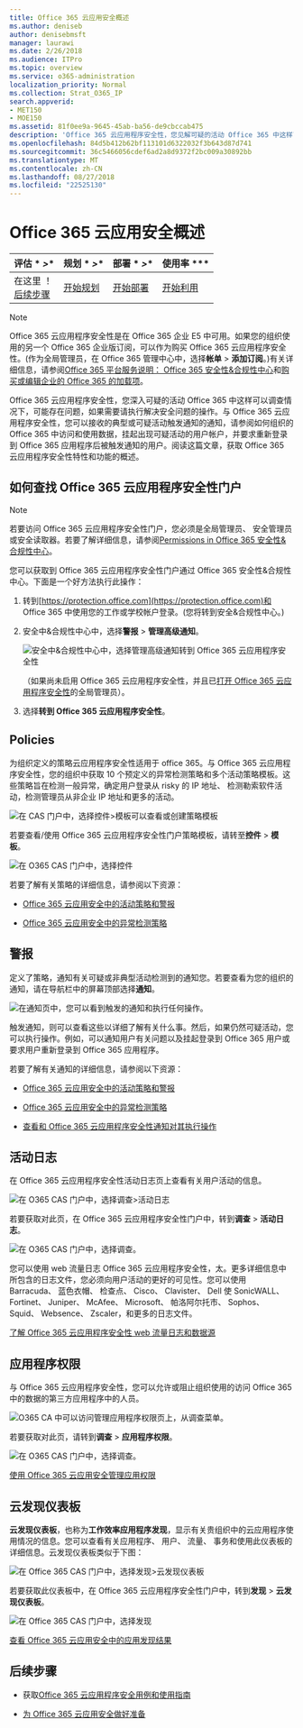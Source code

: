 ```yaml
---
title: Office 365 云应用安全概述
ms.author: deniseb
author: denisebmsft
manager: laurawi
ms.date: 2/26/2018
ms.audience: ITPro
ms.topic: overview
ms.service: o365-administration
localization_priority: Normal
ms.collection: Strat_O365_IP
search.appverid:
- MET150
- MOE150
ms.assetid: 81f0ee9a-9645-45ab-ba56-de9cbccab475
description: 'Office 365 云应用程序安全性，您见解可疑的活动 Office 365 中这样可以调查情况下，可能存在问题，如果需要请执行解决安全问题的操作。 '
ms.openlocfilehash: 84d5b412b62bf113101d6322032f3b643d87d741
ms.sourcegitcommit: 36c5466056cdef6ad2a8d9372f2bc009a30892bb
ms.translationtype: MT
ms.contentlocale: zh-CN
ms.lasthandoff: 08/27/2018
ms.locfileid: "22525130"
---
```

# <a name="overview-of-office-365-cloud-app-security"></a>Office 365 云应用安全概述
  
|评估 * *\>**|规划 * *\>**|部署 * *\>**|使用率 ***|
|:-----|:-----|:-----|:-----|
|在这里 ！  <br/> [后续步骤](get-ready-for-office-365-cas.md) <br/> |[开始规划](get-ready-for-office-365-cas.md) <br/> |[开始部署](turn-on-office-365-cas.md) <br/> |[开始利用](utilization-activities-for-ocas.md) <br/> |
   
> [!NOTE]
> Office 365 云应用程序安全性是在 Office 365 企业 E5 中可用。如果您的组织使用的另一个 Office 365 企业版订阅，可以作为购买 Office 365 云应用程序安全性。(作为全局管理员，在 Office 365 管理中心中，选择**帐单** \> **添加订阅**。)有关详细信息，请参阅[Office 365 平台服务说明： Office 365 安全性&amp;合规性中心](https://technet.microsoft.com/en-us/library/dn933793.aspx)和[购买或编辑企业的 Office 365 的加载项](https://support.office.com/article/4e7b57d6-b93b-457d-aecd-0ea58bff07a6)。 
  
Office 365 云应用程序安全性，您深入可疑的活动 Office 365 中这样可以调查情况下，可能存在问题，如果需要请执行解决安全问题的操作。与 Office 365 云应用程序安全性，您可以接收的典型或可疑活动触发通知的通知，请参阅如何组织的 Office 365 中访问和使用数据，挂起出现可疑活动的用户帐户，并要求重新登录到 Office 365 应用程序后被触发通知的用户。阅读这篇文章，获取 Office 365 云应用程序安全性特性和功能的概述。
  
    
## <a name="how-to-find-the-office-365-cloud-app-security-portal"></a>如何查找 Office 365 云应用程序安全性门户

> [!NOTE]
> 若要访问 Office 365 云应用程序安全性门户，您必须是全局管理员、 安全管理员或安全读取器。若要了解详细信息，请参阅[Permissions in Office 365 安全性&amp;合规性中心](permissions-in-the-security-and-compliance-center.md)。 
  
您可以获取到 Office 365 云应用程序安全性门户通过 Office 365 安全性&amp;合规性中心。下面是一个好方法执行此操作：
  
1. 转到[https://protection.office.com](https://protection.office.com)和 Office 365 中使用您的工作或学校帐户登录。(您将转到安全&amp;合规性中心。) 
    
2. 安全中&amp;合规性中心中，选择**警报** \> **管理高级通知**。 
    
    ![安全中&amp;合规性中心中，选择管理高级通知转到 Office 365 云应用程序安全性](media/958632d4-03e3-4ade-8e22-d5509db6fca7.png)
  
    （如果尚未启用 Office 365 云应用程序安全性，并且已[打开 Office 365 云应用程序安全性](turn-on-office-365-cas.md)的全局管理员）。
    
3. 选择**转到 Office 365 云应用程序安全性**。 
    
## <a name="policies"></a>Policies

为组织定义的策略云应用程序安全性适用于 office 365。与 Office 365 云应用程序安全性，您的组织中获取 10 个预定义的异常检测策略和多个活动策略模板。这些策略旨在检测一般异常，确定用户登录从 risky 的 IP 地址、 检测勒索软件活动，检测管理员从非企业 IP 地址和更多的活动。
  
![在 CAS 门户中，选择控件\>模板可以查看或创建策略模板](media/88f615b4-aa8a-480c-b239-323dfcd628e1.png)
  
若要查看/使用 Office 365 云应用程序安全性门户策略模板，请转至**控件** \> **模板**。 
  
![在 O365 CAS 门户中，选择控件](media/287c2ea9-5172-4697-8e0e-b9ab654105bc.png)
  
若要了解有关策略的详细信息，请参阅以下资源：
  
- [Office 365 云应用安全中的活动策略和警报](activity-policies-and-alerts.md)
    
- [Office 365 云应用安全中的异常检测策略](anomaly-detection-policies-in-ocas.md)
    
## <a name="alerts"></a>警报

定义了策略，通知有关可疑或非典型活动检测到的通知您。若要查看为您的组织的通知，请在导航栏中的屏幕顶部选择**通知**。 
  
![在通知页中，您可以看到触发的通知和执行任何操作。](media/3b53d4c9-4b13-435d-8547-8c0f9ae6b914.png)
  
触发通知，则可以查看这些以详细了解有关什么事。然后，如果仍然可疑活动，您可以执行操作。例如，可以通知用户有关问题以及挂起登录到 Office 365 用户或要求用户重新登录到 Office 365 应用程序。
  
若要了解有关通知的详细信息，请参阅以下资源：
  
- [Office 365 云应用安全中的活动策略和警报](activity-policies-and-alerts.md)
    
- [Office 365 云应用安全中的异常检测策略](anomaly-detection-policies-in-ocas.md)
    
- [查看和 Office 365 云应用程序安全性通知对其执行操作](review-office-365-cas-alerts.md)
    
## <a name="activity-logs"></a>活动日志

在 Office 365 云应用程序安全性活动日志页上查看有关用户活动的信息。
  
![在 O365 CAS 门户中，选择调查\>活动日志](media/ec19e77d-4e11-49fc-ab7c-0e8b0c29c93c.png)
  
若要获取对此页，在 Office 365 云应用程序安全性门户中，转到**调查** \> **活动日志**。 
  
![在 O365 CAS 门户中，选择调查。](media/8c7b87c9-71a6-4952-adb2-185e941ffe9a.png)
  
您可以使用 web 流量日志 Office 365 云应用程序安全性，太。更多详细信息中所包含的日志文件，您必须向用户活动的更好的可见性。您可以使用 Barracuda、 蓝色衣帽、 检查点、 Cisco、 Clavister、 Dell 使 SonicWALL、 Fortinet、 Juniper、 McAfee、 Microsoft、 帕洛阿尔托市、 Sophos、 Squid、 Websence、 Zscaler，和更多的日志文件。
  
[了解 Office 365 云应用程序安全性 web 流量日志和数据源](web-traffic-logs-and-data-sources-for-ocas.md)
  
## <a name="app-permissions"></a>应用程序权限

与 Office 365 云应用程序安全性，您可以允许或阻止组织使用的访问 Office 365 中的数据的第三方应用程序中的人员。
  
![O365 CA 中可以访问管理应用程序权限页上，从调查菜单。](media/78272cda-986f-4b3b-bbbe-8c236c74f5d3.png)
  
若要获取对此页，请转到**调查** \> **应用程序权限**。 
  
![在 O365 CAS 门户中，选择调查。](media/8c7b87c9-71a6-4952-adb2-185e941ffe9a.png)
  
[使用 Office 365 云应用安全管理应用权限](manage-app-permissions-in-ocas.md)
  
## <a name="cloud-discovery-dashboard"></a>云发现仪表板

**云发现仪表板**，也称为**工作效率应用程序发现**，显示有关贵组织中的云应用程序使用情况的信息。您可以查看有关应用程序、 用户、 流量、 事务和使用此仪表板的详细信息。云发现仪表板类似于下图： 
  
![在 Office 365 CAS 门户中，选择发现\>云发现仪表板](media/61269290-fd82-4d4b-8045-aea1ebc82287.png)
  
若要获取此仪表板中，在 Office 365 云应用程序安全性门户中，转到**发现** \> **云发现仪表板**。 
  
![在 Office 365 CAS 门户中，选择发现](media/73b5299f-94b5-49dd-a00f-154d188eb2c5.png)
  
[查看 Office 365 云应用安全中的应用发现结果](review-app-discovery-findings-in-ocas.md)
  
## <a name="next-steps"></a>后续步骤

- 获取[Office 365 云应用程序安全用例和使用指南](https://aka.ms/O365CASGuide)
    
- [为 Office 365 云应用安全做好准备](get-ready-for-office-365-cas.md)
    


